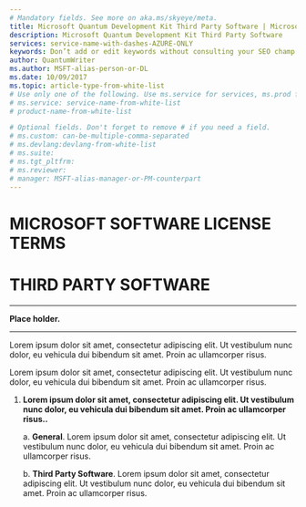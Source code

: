 ```yaml
---
# Mandatory fields. See more on aka.ms/skyeye/meta.
title: Microsoft Quantum Development Kit Third Party Software | Microsoft Docs 
description: Microsoft Quantum Development Kit Third Party Software
services: service-name-with-dashes-AZURE-ONLY 
keywords: Don’t add or edit keywords without consulting your SEO champ.
author: QuantumWriter
ms.author: MSFT-alias-person-or-DL
ms.date: 10/09/2017
ms.topic: article-type-from-white-list
# Use only one of the following. Use ms.service for services, ms.prod for on-prem. Remove the # before the relevant field.
# ms.service: service-name-from-white-list
# product-name-from-white-list

# Optional fields. Don't forget to remove # if you need a field.
# ms.custom: can-be-multiple-comma-separated
# ms.devlang:devlang-from-white-list
# ms.suite: 
# ms.tgt_pltfrm:
# ms.reviewer:
# manager: MSFT-alias-manager-or-PM-counterpart
---
```


# MICROSOFT SOFTWARE LICENSE TERMS 
# THIRD PARTY SOFTWARE


* * *

**Place holder.**

* * *

Lorem ipsum dolor sit amet, consectetur adipiscing elit. Ut vestibulum nunc dolor, eu vehicula dui bibendum sit amet. Proin ac ullamcorper risus. 

Lorem ipsum dolor sit amet, consectetur adipiscing elit. Ut vestibulum nunc dolor, eu vehicula dui bibendum sit amet. Proin ac ullamcorper risus.

1. **Lorem ipsum dolor sit amet, consectetur adipiscing elit. Ut vestibulum nunc dolor, eu vehicula dui bibendum sit amet. Proin ac ullamcorper risus..**

     a. **General**. Lorem ipsum dolor sit amet, consectetur adipiscing elit. Ut vestibulum nunc dolor, eu vehicula dui bibendum sit amet. Proin ac ullamcorper risus.

     b. **Third Party Software**. Lorem ipsum dolor sit amet, consectetur adipiscing elit. Ut vestibulum nunc dolor, eu vehicula dui bibendum sit amet. Proin ac ullamcorper risus.
 
